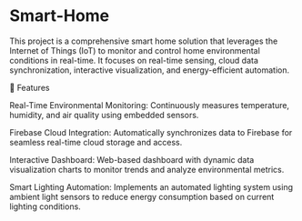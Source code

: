 # Smart-Home
This project is a comprehensive smart home solution that leverages the Internet of Things (IoT) to monitor and control home environmental conditions in real-time. It focuses on real-time sensing, cloud data synchronization, interactive visualization, and energy-efficient automation.

🚀 Features

Real-Time Environmental Monitoring:
Continuously measures temperature, humidity, and air quality using embedded sensors.

Firebase Cloud Integration:
Automatically synchronizes data to Firebase for seamless real-time cloud storage and access.

Interactive Dashboard:
Web-based dashboard with dynamic data visualization charts to monitor trends and analyze environmental metrics.

Smart Lighting Automation:
Implements an automated lighting system using ambient light sensors to reduce energy consumption based on current lighting conditions.
